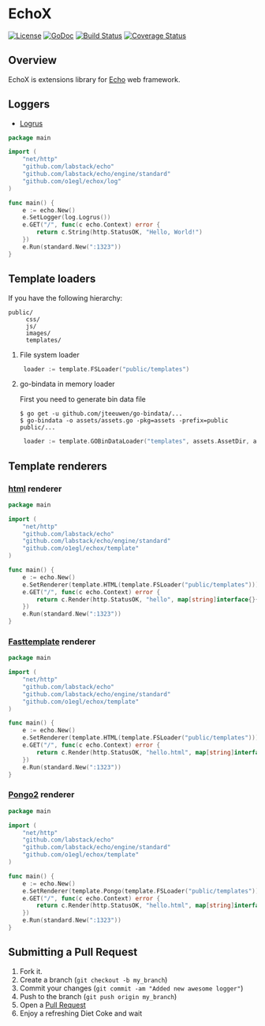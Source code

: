 # EchoX
[![License](http://img.shields.io/:license-mit-blue.svg)](LICENSE)
[![GoDoc](https://godoc.org/github.com/o1egl/echox?status.svg)](https://godoc.org/github.com/o1egl/echox)
[![Build Status](http://img.shields.io/travis/o1egl/echox.svg?style=flat-square)](https://travis-ci.org/o1egl/echox)
[![Coverage Status](http://img.shields.io/coveralls/o1egl/echox.svg?style=flat-square)](https://coveralls.io/r/o1egl/echox)

## Overview

EchoX is extensions library for [Echo](https://github.com/labstack/echo) web framework.

## Loggers

- [Logrus](https://github.com/Sirupsen/logrus)

```go
package main

import (
    "net/http"
    "github.com/labstack/echo"
    "github.com/labstack/echo/engine/standard"
    "github.com/o1egl/echox/log"
)

func main() {
    e := echo.New()
    e.SetLogger(log.Logrus())
    e.GET("/", func(c echo.Context) error {
        return c.String(http.StatusOK, "Hello, World!")
    })
    e.Run(standard.New(":1323"))
}
```

## Template loaders

If you have the following hierarchy:
```
public/
     css/
     js/
     images/
     templates/
```

1. File system loader

    ```go
     loader := template.FSLoader("public/templates")
    ```

2. go-bindata in memory loader

    First you need to generate bin data file
    
    ```
    $ go get -u github.com/jteeuwen/go-bindata/...
    $ go-bindata -o assets/assets.go -pkg=assets -prefix=public public/...
    ```

    ```go
     loader := template.GOBinDataLoader("templates", assets.AssetDir, assets.Asset)
    ```

## Template renderers

### [html](https://golang.org/pkg/html/template/) renderer
```go
package main

import (
    "net/http"
    "github.com/labstack/echo"
    "github.com/labstack/echo/engine/standard"
    "github.com/o1egl/echox/template"
)

func main() {
    e := echo.New()
    e.SetRenderer(template.HTML(template.FSLoader("public/templates")))
    e.GET("/", func(c echo.Context) error {
        return c.Render(http.StatusOK, "hello", map[string]interface{}{"Name": "Joe"})
    })
    e.Run(standard.New(":1323"))
}
```
### [Fasttemplate](https://github.com/valyala/fasttemplate) renderer
```go
package main

import (
    "net/http"
    "github.com/labstack/echo"
    "github.com/labstack/echo/engine/standard"
    "github.com/o1egl/echox/template"
)

func main() {
    e := echo.New()
    e.SetRenderer(template.HTML(template.FSLoader("public/templates")))
    e.GET("/", func(c echo.Context) error {
        return c.Render(http.StatusOK, "hello.html", map[string]interface{}{"Name": "Joe"})
    })
    e.Run(standard.New(":1323"))
}
```

### [Pongo2](https://github.com/flosch/pongo2) renderer
```go
package main

import (
    "net/http"
    "github.com/labstack/echo"
    "github.com/labstack/echo/engine/standard"
    "github.com/o1egl/echox/template"
)

func main() {
    e := echo.New()
    e.SetRenderer(template.Pongo(template.FSLoader("public/templates")))
    e.GET("/", func(c echo.Context) error {
        return c.Render(http.StatusOK, "hello.html", map[string]interface{}{"name": "Joe"})
    })
    e.Run(standard.New(":1323"))
}
```

## Submitting a Pull Request

1. Fork it.
2. Create a branch (`git checkout -b my_branch`)
3. Commit your changes (`git commit -am "Added new awesome logger"`)
4. Push to the branch (`git push origin my_branch`)
5. Open a [Pull Request](https://github.com/o1egl/echox/pulls)
6. Enjoy a refreshing Diet Coke and wait
